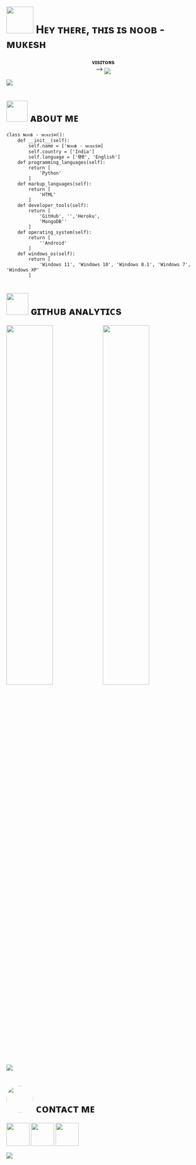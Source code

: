 

<h1> <img src="https://te.legra.ph/file/f708eb8020237a65e837b.png" width="70px"> Hᴇʏ ᴛʜᴇʀᴇ, ᴛʜɪs ɪs ɴᴏᴏʙ - ᴍᴜᴋᴇsʜ </h1>
<p align="center">
    <b>ᴠɪsɪᴛᴏʀs</b><br>
 -->    <img align="middle" src="https://profile-counter.glitch.me/Noob-Mukesh/count.svg" />
</p>

[<img src="https://te.legra.ph/file/dd55158b01876db42d3d9.jpg"/>](https://github.com/Noob-Mukesh)

<h1> <img src="" width="55px"> ᴀʙᴏᴜᴛ ᴍᴇ </h1>

```python3
class ɴᴏᴏʙ - ᴍᴜᴋᴇsʜ():
    def __init__(self):
        self.name = ['ɴᴏᴏʙ - ᴍᴜᴋᴇsʜ]
        self.country = ['India']
        self.language = ['हिंदी', 'English']
    def programming_languages(self):
        return [
            'Python'
        ]
    def markup_languages(self):
        return [
            'HTML'
        ]
    def developer_tools(self):
        return [
            'GitHub', '','Heroku',
            'MongoDB''
        ]
    def operating_system(self):
        return [
            ''Android'
        ]
    def windows_os(self):
        return [
            'Windows 11', 'Windows 10', 'Windows 8.1', 'Windows 7', 'Windows XP'
        ]
 ```
<h1> <img src = "https://github.com/Noob-Mukesh/Noob-Mukesh/blob/master/resources/analytics.webp" width="57px"> ɢɪᴛʜᴜʙ ᴀɴᴀʟʏᴛɪᴄs </h1>

[<img src="https://github-readme-stats.vercel.app/api?username=Noob-Mukesh&count_private=true&show_icons=true&theme=chartreuse-dark&custom_title=What%27s+the+craic?&include_all_commits=true&hide_border=true&bg_color=000000" width="49%">](https://github.com/Noob-Mukesh)  [<img src="https://github-readme-streak-stats.herokuapp.com/?user=Noob-Mukesh&theme=chartreuse-dark&hide_border=True&bg_color=000000" width="49%">](https://github.com/Noob-Mukesh)

[<img src="https://github.com/Noob-Mukesh/Noob-Mukesh/blob/master/resources/hr.gif"/>](https://github.com/Noob-Mukesh)

<h1> <img src="https://github.com/Noob-Mukesh/Noob-Mukesh/blob/master/resources/connect.gif" width="70px" style="border-radius: 50%"> ᴄᴏɴᴛᴀᴄᴛ ᴍᴇ </h1>

 [<img src="https://github.com/Noob-Mukesh/Noob-Mukesh/blob/master/resources/telegram_icon.png" width="60px">](https://t.me/itz_mst_boi) [<img src="https://github.com/Noob-Mukesh/Noob-Mukesh/blob/master/resources/github_icon.png" width="60px">](https://github.com/Noob-Mukesh) [<img src="https://github.com/Noob-Mukesh/Noob-Mukesh/blob/master/resources/discord_logo.png" width="60px">](https://discordapp.com/users/)

[<img src="https://github.com/Noob-Mukesh/Noob-Mukesh/blob/master/resources/hr.gif"/>](https://github.com/Noob-Mukesh)


